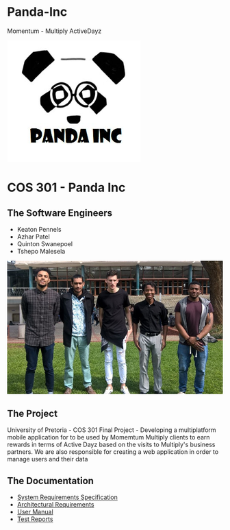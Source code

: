 # Panda-Inc

Momentum - Multiply ActiveDayz

![logo](https://github.com/Quin10/Panda-Inc/blob/master/documentation/tenders/Images/PandaInc_logo.jpg?raw=true)

# COS 301 - Panda Inc

## The Software Engineers
- Keaton Pennels
- Azhar Patel
- Quinton Swanepoel
- Tshepo Malesela

![photo](https://github.com/Quin10/Panda-Inc/blob/master/documentation/tenders/Images/Team_Pic.jpg?raw=true)

## The Project
University of Pretoria - COS 301 Final Project - Developing a multiplatform mobile application for to be used by Momemtum Multiply clients to earn rewards in terms of Active Dayz based on the visits to Multiply's business partners. We are also responsible for creating a web application in order to manage users and their data <br />

## The Documentation
- [System Requirements Specification]()
- [Architectural Requirements](https://github.com/Quin10/Panda-Inc/blob/master/documentation/Architectural%20Design%20Document/Latetst%20Version/architectural-design-document.pdf)
- [User Manual]()
- [Test Reports]()

